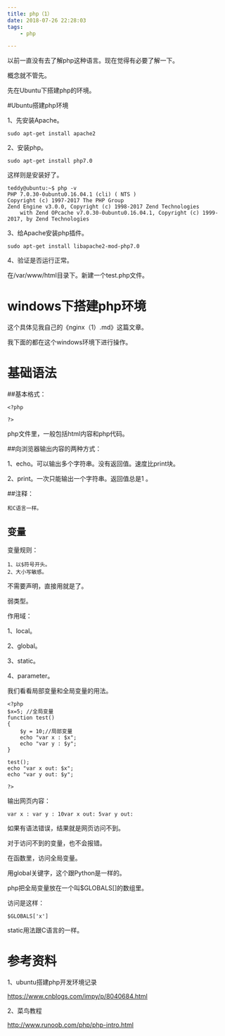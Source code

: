 ```yaml
---
title: php（1）
date: 2018-07-26 22:28:03
tags:
	- php

---
```




以前一直没有去了解php这种语言。现在觉得有必要了解一下。

概念就不管先。

先在Ubuntu下搭建php的环境。

#Ubuntu搭建php环境

1、先安装Apache。

```
sudo apt-get install apache2
```

2、安装php。

```
sudo apt-get install php7.0
```

这样则是安装好了。

```
teddy@ubuntu:~$ php -v
PHP 7.0.30-0ubuntu0.16.04.1 (cli) ( NTS )
Copyright (c) 1997-2017 The PHP Group
Zend Engine v3.0.0, Copyright (c) 1998-2017 Zend Technologies
    with Zend OPcache v7.0.30-0ubuntu0.16.04.1, Copyright (c) 1999-2017, by Zend Technologies
```

3、给Apache安装php插件。

```
sudo apt-get install libapache2-mod-php7.0
```

4、验证是否运行正常。

在/var/www/html目录下。新建一个test.php文件。

# windows下搭建php环境

这个具体见我自己的《nginx（1）.md》这篇文章。

我下面的都在这个windows环境下进行操作。



# 基础语法

##基本格式：

```
<?php

?>
```

php文件里，一般包括html内容和php代码。

##向浏览器输出内容的两种方式：

1、echo。可以输出多个字符串。没有返回值。速度比print块。

2、print。一次只能输出一个字符串。返回值总是1 。



##注释：

```
和C语言一样。
```

## 变量

变量规则：

```
1、以$符号开头。
2、大小写敏感。
```

不需要声明，直接用就是了。

弱类型。

作用域：

1、local。

2、global。

3、static。

4、parameter。

我们看看局部变量和全局变量的用法。

```
<?php 
$x=5; //全局变量
function test()
{
	$y = 10;//局部变量
	echo "var x : $x";
	echo "var y : $y";
}

test();
echo "var x out: $x";
echo "var y out: $y";

?>
```

输出网页内容：

```
var x : var y : 10var x out: 5var y out:
```

如果有语法错误，结果就是网页访问不到。

对于访问不到的变量，也不会报错。

在函数里，访问全局变量。

用global关键字，这个跟Python是一样的。

php把全局变量放在一个叫$GLOBALS[]的数组里。

访问是这样：

```
$GLOBALS['x']
```

static用法跟C语言的一样。





# 参考资料

1、ubuntu搭建php开发环境记录

https://www.cnblogs.com/impy/p/8040684.html

2、菜鸟教程

http://www.runoob.com/php/php-intro.html